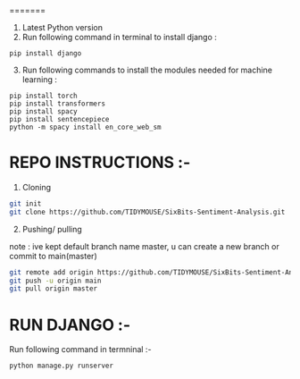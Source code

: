 =======
1. Latest Python version
2. Run following command in terminal to install django :

```shell
pip install django
```

3. Run following commands to install the modules needed for machine learning :

```shell
pip install torch
pip install transformers
pip install spacy
pip install sentencepiece
python -m spacy install en_core_web_sm
```

# REPO INSTRUCTIONS :-

1. Cloning

```bash
git init
git clone https://github.com/TIDYMOUSE/SixBits-Sentiment-Analysis.git
```

2. Pushing/ pulling

note : ive kept default branch name master, u can create a new branch or commit to main(master)

```bash
git remote add origin https://github.com/TIDYMOUSE/SixBits-Sentiment-Analysis.git
git push -u origin main
git pull origin master
```

# RUN DJANGO :-

Run following command in termninal :-

```shell
python manage.py runserver
```

